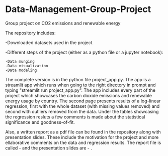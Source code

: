 # Data-Management-Group-Project
Group project on CO2 emissions and renewable energy

The repository includes:

  -Downloaded datasets used in the project
  
  -Different steps of the project (either as a python file or a jupyter notebook):
  
    -Data munging
    -Data visualization
    -Data modeling
    
The complete version is in the python file project_app.py. The app is a streamlit app which runs when going to the right directory in prompt and typing
"streamlit run project_app.py". The app includes every part of the project which showcases the carbon dioxide emissions and renewable energy usage by country.
The second page presents results of a log-linear regression, first with the whole dataset (with missing values removed) and second with outliers removed from the
data. Under the tables showcasing the regression resluts a few comments is made about the statistical significance and goodness-of-fit.

Also, a written report as a pdf file can be found in the repository along with presentation slides. These include the motivation for the project and more ellaborative comments on the data and regression results. The report file is called - and the presentation slides are - .

